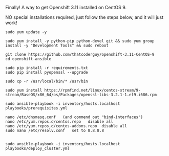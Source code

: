 Finally! A way to get Openshift 3.11 installed on CentOS 9.

NO special installations required, just follow the steps below, and it will just work!

```
sudo yum update -y

sudo yum install -y python-pip python-devel git && sudo yum group install -y "Development Tools" && sudo reboot

git clone https://github.com/thatcoderguy/openshift-3.11-CentOS-9
cd openshift-ansible

sudo pip install -r requirements.txt
sudo pip install pyopenssl --upgrade

sudo cp -r /usr/local/bin/* /usr/bin

sudo yum install https://rpmfind.net/linux/centos-stream/9-stream/BaseOS/x86_64/os/Packages/openssl-libs-3.2.1-1.el9.i686.rpm

sudo ansible-playbook -i inventory/hosts.localhost playbooks/prerequisites.yml

nano /etc/dnsmasq.conf   (and commend out "bind-interfaces")
nano /etc/yum.repos.d/centos.repo   disable all
nano /etc/yum.repos.d/centos-addons.repo  disable all
sudo nano /etc/resolv.conf   set to 8.8.8.8


sudo ansible-playbook -i inventory/hosts.localhost playbooks/deploy_cluster.yml

```

